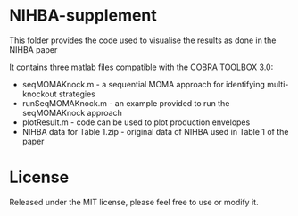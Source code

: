 # NIHBA-supplement
This folder provides the code used to visualise the results as done in the NIHBA paper

It contains three matlab files compatible with the COBRA TOOLBOX 3.0:
  * seqMOMAKnock.m     - a sequential MOMA approach for identifying multi-knockout strategies
  * runSeqMOMAKnock.m  - an example provided to run the seqMOMAKnock approach
  * plotResult.m       - code can be used to plot production envelopes
  * NIHBA data for Table 1.zip - original data of NIHBA used in Table 1 of the paper
  
# License
Released under the MIT license, please feel free to use or modify it.
